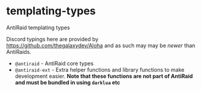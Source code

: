 # templating-types
AntiRaid templating types

Discord typings here are provided by https://github.com/thegalaxydev/Aloha and as such may may be *newer* than AntiRaids.

- ``@antiraid`` - AntiRaid core types
- ``@antiraid-ext`` - Extra helper functions and library functions to make development easier. **Note that these functions are not part of AntiRaid and must be bundled in using ``darklua`` etc**